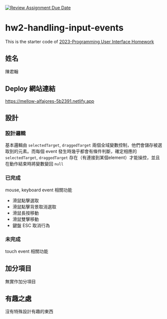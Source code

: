 [![Review Assignment Due Date](https://classroom.github.com/assets/deadline-readme-button-8d59dc4de5201274e310e4c54b9627a8934c3b88527886e3b421487c677d23eb.svg)](https://classroom.github.com/a/vtMjwcap)
# hw2-handling-input-events
This is the starter code of [2023-Programming User Interface Homework](https://hackmd.io/@akairisu/HkUibgmx3)

## 姓名
陳君翰

## Deploy 網站連結
https://mellow-alfajores-5b2391.netlify.app

## 設計
### 設計邏輯
基本邏輯由 `selectedTarget`, `draggedTarget` 兩個全域變數控制，他們會儲存被選取到的元素。而每個 event 發生時幾乎都會有條件判斷，確定相應的 `selectedTarget`, `draggedTarget` 存在（有連接到某個element）才能操控，並且在動作結束時將變數變回 `null`
### 已完成
mouse, keyboard event 相關功能
- 滑鼠點擊選取
- 滑鼠點擊背景取消選取
- 滑鼠長按移動
- 滑鼠雙擊移動
- 鍵盤 ESC 取消行為
### 未完成
touch event 相關功能
## 加分項目
無實作加分項目

## 有趣之處
沒有特殊設計有趣的東西